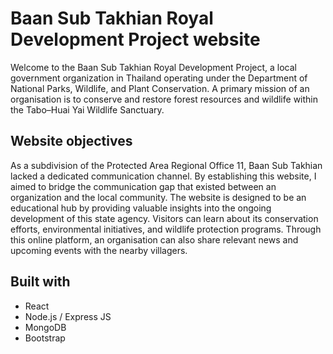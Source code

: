 # Baan Sub Takhian Royal Development Project website
Welcome to the Baan Sub Takhian Royal Development Project, a local government organization in Thailand operating under the Department of National Parks, Wildlife, and Plant Conservation. A primary mission of an organisation is to conserve and restore forest resources and wildlife within the Tabo–Huai Yai Wildlife Sanctuary.
## Website objectives
  As a subdivision of the Protected Area Regional Office 11, Baan Sub Takhian lacked a dedicated communication channel. By establishing this website, I aimed to bridge the communication gap that existed between an organization and the local community. The website is designed to be an educational hub by providing valuable insights into the ongoing development of this state agency. Visitors can learn about its conservation efforts, environmental initiatives, and wildlife protection programs.  Through this online platform, an organisation can also share relevant news and upcoming events with the nearby villagers.
## Built with
* React
* Node.js / Express JS
* MongoDB
* Bootstrap

